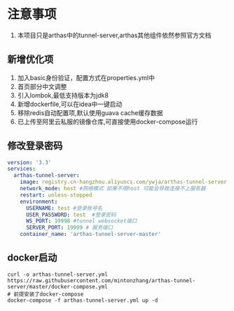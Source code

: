 # 注意事项

1. 本项目只是arthas中的tunnel-server,arthas其他组件依然参照官方文档

## 新增优化项

1. 加入basic身份验证，配置方式在properties.yml中
2. 首页部分中文调整
3. 引入lombok,最低支持版本为jdk8
4. 新增dockerfile,可以在idea中一键启动
5. 移除redis自动配置项,默认使用guava cache缓存数据
6. 已上传至阿里云私服的镜像仓库,可直接使用docker-compose运行

## 修改登录密码

```yaml
version: '3.3'
services:
  arthas-tunnel-server:
    image: registry.cn-hangzhou.aliyuncs.com/ywja/arthas-tunnel-server:master # 仅支持linux使用
    network_mode: host #网络模式 如果不用host 可能会导致连接不上服务器
    restart: unless-stopped
    environment:
      USERNAME: test #登录账号名
      USER_PASSWORD: test  #登录密码
      WS_PORT: 19998 #tunnel websocket端口
      SERVER_PORT: 19999 # 服务端口
    container_name: 'arthas-tunnel-server-master'
```

## docker启动

```shell
curl -o arthas-tunnel-server.yml  https://raw.githubusercontent.com/mintonzhang/arthas-tunnel-server/master/docker-compose.yml
# 前提安装了docker-compose
docker-compose -f arthas-tunnel-server.yml up -d
```